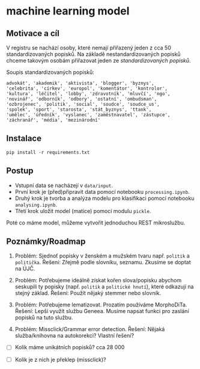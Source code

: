 # machine learning model

## Motivace a cíl

V registru se nachází osoby, které nemají přiřazený jeden z cca 50 standardizovaných popisků. Na základě nestandardizovaných popisků chceme takovým osobám přiřazovat jeden ze *standardizovaných popisků*.

Soupis standardizovaných popisků:

```text
advokát', 'akademik', 'aktivista', 'blogger', 'byznys', 
'celebrita', 'církev', 'europol', 'komentátor', 'kontrolor', 
'kultura', 'léčitel', 'lobby', 'zdravotník', 'mluvčí', 'ngo', 
'novinář', 'odborník', 'odbory', 'ostatní', 'ombudsman', 
'ozbrojenec', 'politik', 'social', 'soudce', 'soudce_us', 
'spolek', 'sport', 'starosta', 'stát_byznys', 'ttank', 
'umělec', 'úředník', 'vyslanec', 'zaměstnavatel', 'zástupce', 
'záchranář', 'média', 'mezinárodní'
```

## Instalace

```shell
pip install -r requirements.txt
```

## Postup

- Vstupní data se nacházejí v `data/input`.
- První krok je (před)připravit data pomocí notebooku `processing.ipynb`.
- Druhý krok je tvorba a analýza modelu pro klasifikaci pomocí notebooku `analysing.ipynb`.
- Třetí krok uložit model (matice) pomocí modulu `pickle`.

Poté co máme model, můžeme vytvořit jednoduchou REST mikroslužbu.

## Poznámky/Roadmap

1. Problém: Sjednoť popisky v ženském a mužském tvaru např. `politik` a `politička`.
   Řešení: Zřejmě podle slovníku, seznamu. Zkusíme se doptat na ÚJČ.

3. Problém: Potřebujeme ideálně získat kořen slova/popisku abychom seskupili ty popisky (např. `politik` a `politické hnutí`), které odkazují na stejný základ.
   Řešení: Použít nějaký stemmer nebo slovník.

4. Problém: Potřebujeme lematizovat. Prozatím používáme MorphoDiTa.
   Řešení: Lepší využít službu Geneea. Musíme napsat funkci pro zaslání popisků na tuto službu.

5. Problém: Missclick/Grammar error detection.
   Řešení: Nějaká služba/knihovna na autokorekci? Vlastní řešení?

- [ ] Kolik máme unikátních popisků? cca 28 000
- [ ] Kolik je z nich je překlep (missclick)?
  